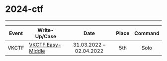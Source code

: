# 2024-ctf
---
| Event                                | Write-Up/Case                                                             | Date                    | Place                            | Command      |
| ------------------------------------ | ------------------------------------------------------------------------- | :---------------------: | :------------------------------: | :----------: |
| VKCTF                                | [VKCTF Easy-Middle](VKCTF/VKCTF.md)                                       | 31.03.2022 – 02.04.2022 | 5th                              | Solo         |
